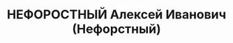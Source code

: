 ---
title: НЕФОРОСТНЫЙ Алексей Иванович (Нефорстный)
description: 'Род. в 1897, Украина, Харьковская обл., Комышнянский р-н, с. Бакумовка,
  украинец, обр.: высшее, член ВКП(б) с 1915. Проживал: Украинская ССР, Харьков, Ольминского,
  5, кв. 6. Юрист, директор школы

  Арестован 23.07.1937. Обв. по ст. 54-8-11 (член контрреволюционной террористической
  организации правых). Приговор: ВК ВС СССР, 05.12.1937 – ВМН. Расстрелян 06.12.1937.

  Реабилитирован 07.12.1957'
---